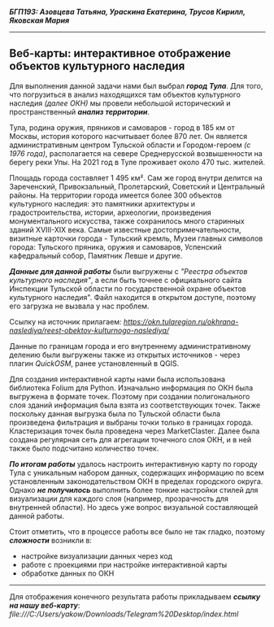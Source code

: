 ***БГП193: Азовцева Татьяна, Ураскина Екатерина, Трусов Кирилл, Яковская Мария***
____
## Веб-карты: интерактивное отображение объектов культурного наследия

Для выполнения данной задачи нами был выбрал ***город Тула***. Для того, что погрузиться в анализ находящихся там объектов культурного наследия *(далее ОКН)* мы провели небольшой исторический и пространственный ***анализ территории***.

Тула, родина оружия, пряников и самоваров - город в 185 км от Москвы, история которого насчитывает более 870 лет. Он является административным центром Тульской области и Городом-героем *(c 1976 года)*, располагается на севере Среднерусской возвышенности на берегу реки Упы. На 2021 год в Туле проживает около 470 тыс. жителей.

Площадь города составляет 1 495 км². Сам же город внутри делится на Зареченский, Привокзальный, Пролетарский, Советский и Центральный районы. На территории города имеется более 300 объектов культурного наследия: это памятники архитектуры и градостроительства, истории, археологии, произведения монументального искусства, также сохранилось много старинных зданий XVIII-XIX века. Самые известные достопримечательности, визитные карточки города - Тульский кремль, Музеи главных символов города: Тульского пряника, оружия и самоваров, Успенский кафедральный собор, Памятник Левше и другие.

***Данные для данной работы*** были выгружены с *"Реестра объектов культурного наследия"*, а если быть точнее с официального сайта Инспекции Тульской области по государственной охране объектов культурного наследия". Файл находится в открытом доступе, поэтому его загрузка не вызвала у нас проблем.

Ссылку на источник прилагаем:
*https://okn.tularegion.ru/okhrana-naslediya/reest-obektov-kulturnogo-naslediya/*

Данные по границам города и его внутреннему административному делению были выгружены также из открытых источников - через плагин *QuickOSM*, ранее установленный в QGIS.

Для создания интерактивной карты нами была использована библиотека Folium для Python. Изначально информация по ОКН была выгружена в формате точек. Поэтому при создании полигонального слоя зданий информация была взята из соответствующих точек. Также поскольку данная выгрузка была по Тульской области была произведена фильтрация и выбраны точки только в границах города. Кластеризация точек была проведена через MarketClaster. Далее была создана регулярная сеть для агрегации точечного слоя ОКН, и в ней также было подсчитано количество точек.

***По итогам работы*** удалось настроить интерактивную карту по городу Тула с уникальным набором данных, содержащих информацию по всем установленным законодательством ОКН в пределах городского округа.
Однако ***не получилось*** выполнить более тонкие настройки стилей для визуализации для каждого слоя (например, прозрачность для внутренней области). Но здесь уже вопрос визуальной составляющей данной работы.

Стоит отметить, что в процессе работы все было не так гладко, поэтому ***сложности*** возникли в: 
- настройке визуализации данных через код 
- работе с проекциями при настройке интерактивной карты 
- обработке данных по ОКН
____
Для отображения конечного результата работы прикладываем ***ссылку на нашу веб-карту***:
*file:///C:/Users/yakow/Downloads/Telegram%20Desktop/index.html*
